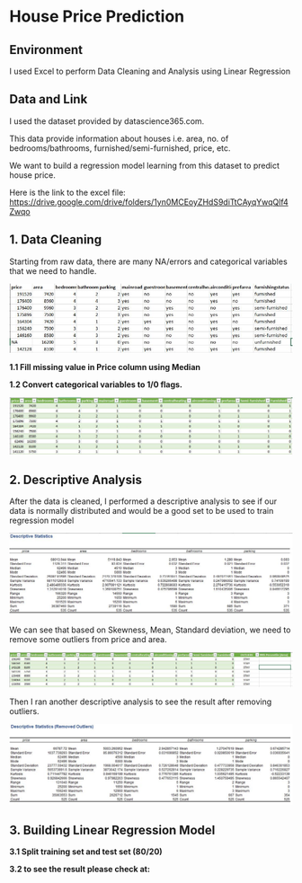 # House Price Prediction 

## Environment
I used Excel to perform Data Cleaning and Analysis using Linear Regression

## Data and Link
I used the dataset provided by datascience365.com. 

This data provide information about houses i.e. area, no. of bedrooms/bathrooms, furnished/semi-furnished, price, etc.

We want to build a regression model learning from this dataset to predict house price.

Here is the link to the excel file: https://drive.google.com/drive/folders/1yn0MCEoyZHdS9diTtCAyqYwqQlf4Zwqo

## 1. Data Cleaning

Starting from raw data, there are many NA/errors and categorical variables that we need to handle.

![rawdata](./image/rawdata.JPG)

**1.1 Fill missing value in Price column using Median**

**1.2 Convert categorical variables to 1/0 flags.**

![cleaneddata](./image/datacleaned.JPG)

## 2. Descriptive Analysis

After the data is cleaned, I performed a descriptive analysis to see if our data is normally distributed and would be a good set to be used to train regression model

![des1](./image/descriptive1.JPG)

We can see that based on Skewness, Mean, Standard deviation, we need to remove some outliers from price and area.

![out](./image/dataoutlier.JPG)

Then I ran another descriptive analysis to see the result after removing outliers.

![des2](./image/descriptive2.JPG)

## 3. Building Linear Regression Model

**3.1 Split training set and test set (80/20)**

**3.2 to see the result please check at:**
